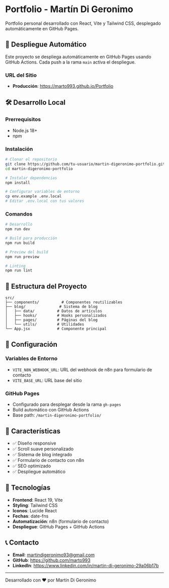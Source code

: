 # Portfolio - Martín Di Geronimo

Portfolio personal desarrollado con React, Vite y Tailwind CSS, desplegado automáticamente en GitHub Pages.

## 🚀 Despliegue Automático

Este proyecto se despliega automáticamente en GitHub Pages usando GitHub Actions. Cada push a la rama `main` activa el despliegue.

### URL del Sitio
- **Producción**: https://marto993.github.io/Portfolio

## 🛠️ Desarrollo Local

### Prerrequisitos
- Node.js 18+
- npm

### Instalación
```bash
# Clonar el repositorio
git clone https://github.com/tu-usuario/martin-digeronimo-portfolio.git
cd martin-digeronimo-portfolio

# Instalar dependencias
npm install

# Configurar variables de entorno
cp env.example .env.local
# Editar .env.local con tus valores
```

### Comandos
```bash
# Desarrollo
npm run dev

# Build para producción
npm run build

# Preview del build
npm run preview

# Linting
npm run lint
```

## 📁 Estructura del Proyecto

```
src/
├── components/          # Componentes reutilizables
├── blog/               # Sistema de blog
│   ├── data/          # Datos de artículos
│   ├── hooks/         # Hooks personalizados
│   ├── pages/         # Páginas del blog
│   └── utils/         # Utilidades
└── App.jsx            # Componente principal
```

## 🔧 Configuración

### Variables de Entorno
- `VITE_N8N_WEBHOOK_URL`: URL del webhook de n8n para formulario de contacto
- `VITE_BASE_URL`: URL base del sitio

### GitHub Pages
- Configurado para desplegar desde la rama `gh-pages`
- Build automático con GitHub Actions
- Base path: `/martin-digeronimo-portfolio/`

## 📝 Características

- ✅ Diseño responsive
- ✅ Scroll suave personalizado
- ✅ Sistema de blog integrado
- ✅ Formulario de contacto con n8n
- ✅ SEO optimizado
- ✅ Despliegue automático

## 🎨 Tecnologías

- **Frontend**: React 19, Vite
- **Styling**: Tailwind CSS
- **Iconos**: Lucide React
- **Fechas**: date-fns
- **Automatización**: n8n (formulario de contacto)
- **Despliegue**: GitHub Pages + GitHub Actions

## 📞 Contacto

- **Email**: martindigeronimo93@gmail.com
- **GitHub**: https://github.com/marto993
- **LinkedIn**: https://www.linkedin.com/in/martin-di-geronimo-29a06b17b

---

Desarrollado con ❤️ por Martín Di Geronimo